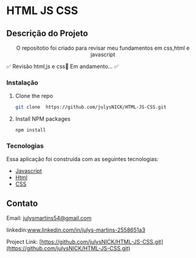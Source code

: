 # HTML JS CSS
## Descrição do Projeto

<p align="center">O repositotio foi criado para revisar meu  fundamentos em css,html e javascript</p
 <h4 align="center"> 
	✅  Revisão html,js e css🚀 Em andamento...  ✅
 </h4>
 



###  Instalação

1. Clone the repo
   ```sh
   git clone  https://github.com/julysNICK/HTML-JS-CSS.git

   ```
2. Install NPM packages
   ```sh
   npm install
   ```


### Tecnologias

Essa aplicação foi construída com as seguintes tecnologias:
* [Javascript]()
* [Html](https://pt-br.reactjs.org/)
* [CSS](https://nodejs.org/en/)


<!-- LICENSE -->

<!-- CONTACT -->
##  Contato
Email: julysmartins54@gmail.com

linkedin:www.linkedin.com/in/julys-martins-2558651a3

Project Link: [https://github.com/julysNICK/HTML-JS-CSS.git](https://github.com/julysNICK/HTML-JS-CSS.git)